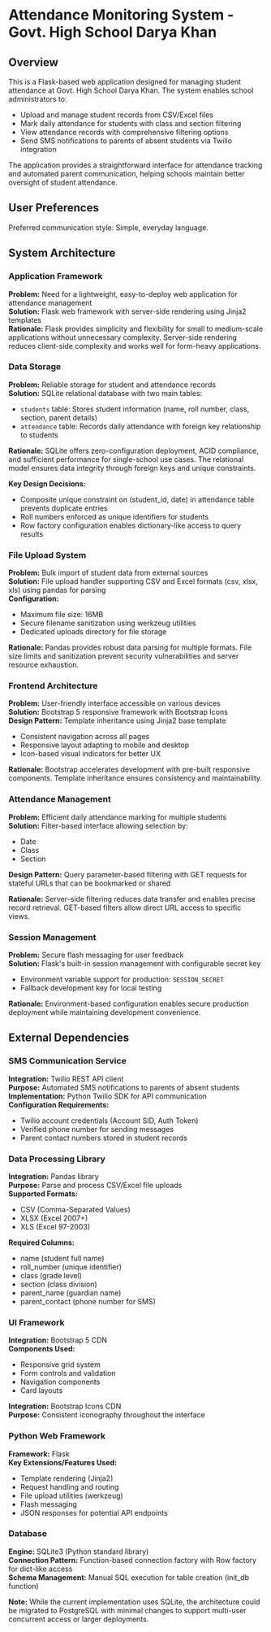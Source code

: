# Attendance Monitoring System - Govt. High School Darya Khan

## Overview

This is a Flask-based web application designed for managing student attendance at Govt. High School Darya Khan. The system enables school administrators to:

- Upload and manage student records from CSV/Excel files
- Mark daily attendance for students with class and section filtering
- View attendance records with comprehensive filtering options
- Send SMS notifications to parents of absent students via Twilio integration

The application provides a straightforward interface for attendance tracking and automated parent communication, helping schools maintain better oversight of student attendance.

## User Preferences

Preferred communication style: Simple, everyday language.

## System Architecture

### Application Framework
**Problem:** Need for a lightweight, easy-to-deploy web application for attendance management  
**Solution:** Flask web framework with server-side rendering using Jinja2 templates  
**Rationale:** Flask provides simplicity and flexibility for small to medium-scale applications without unnecessary complexity. Server-side rendering reduces client-side complexity and works well for form-heavy applications.

### Data Storage
**Problem:** Reliable storage for student and attendance records  
**Solution:** SQLite relational database with two main tables:
- `students` table: Stores student information (name, roll number, class, section, parent details)
- `attendance` table: Records daily attendance with foreign key relationship to students

**Rationale:** SQLite offers zero-configuration deployment, ACID compliance, and sufficient performance for single-school use cases. The relational model ensures data integrity through foreign keys and unique constraints.

**Key Design Decisions:**
- Composite unique constraint on (student_id, date) in attendance table prevents duplicate entries
- Roll numbers enforced as unique identifiers for students
- Row factory configuration enables dictionary-like access to query results

### File Upload System
**Problem:** Bulk import of student data from external sources  
**Solution:** File upload handler supporting CSV and Excel formats (csv, xlsx, xls) using pandas for parsing  
**Configuration:**
- Maximum file size: 16MB
- Secure filename sanitization using werkzeug utilities
- Dedicated uploads directory for file storage

**Rationale:** Pandas provides robust data parsing for multiple formats. File size limits and sanitization prevent security vulnerabilities and server resource exhaustion.

### Frontend Architecture
**Problem:** User-friendly interface accessible on various devices  
**Solution:** Bootstrap 5 responsive framework with Bootstrap Icons  
**Design Pattern:** Template inheritance using Jinja2 base template
- Consistent navigation across all pages
- Responsive layout adapting to mobile and desktop
- Icon-based visual indicators for better UX

**Rationale:** Bootstrap accelerates development with pre-built responsive components. Template inheritance ensures consistency and maintainability.

### Attendance Management
**Problem:** Efficient daily attendance marking for multiple students  
**Solution:** Filter-based interface allowing selection by:
- Date
- Class
- Section

**Design Pattern:** Query parameter-based filtering with GET requests for stateful URLs that can be bookmarked or shared

**Rationale:** Server-side filtering reduces data transfer and enables precise record retrieval. GET-based filters allow direct URL access to specific views.

### Session Management
**Problem:** Secure flash messaging for user feedback  
**Solution:** Flask's built-in session management with configurable secret key
- Environment variable support for production: `SESSION_SECRET`
- Fallback development key for local testing

**Rationale:** Environment-based configuration enables secure production deployment while maintaining development convenience.

## External Dependencies

### SMS Communication Service
**Integration:** Twilio REST API client  
**Purpose:** Automated SMS notifications to parents of absent students  
**Implementation:** Python Twilio SDK for API communication  
**Configuration Requirements:**
- Twilio account credentials (Account SID, Auth Token)
- Verified phone number for sending messages
- Parent contact numbers stored in student records

### Data Processing Library
**Integration:** Pandas library  
**Purpose:** Parse and process CSV/Excel file uploads  
**Supported Formats:**
- CSV (Comma-Separated Values)
- XLSX (Excel 2007+)
- XLS (Excel 97-2003)

**Required Columns:**
- name (student full name)
- roll_number (unique identifier)
- class (grade level)
- section (class division)
- parent_name (guardian name)
- parent_contact (phone number for SMS)

### UI Framework
**Integration:** Bootstrap 5 CDN  
**Components Used:**
- Responsive grid system
- Form controls and validation
- Navigation components
- Card layouts

**Integration:** Bootstrap Icons CDN  
**Purpose:** Consistent iconography throughout the interface

### Python Web Framework
**Framework:** Flask  
**Key Extensions/Features Used:**
- Template rendering (Jinja2)
- Request handling and routing
- File upload utilities (werkzeug)
- Flash messaging
- JSON responses for potential API endpoints

### Database
**Engine:** SQLite3 (Python standard library)  
**Connection Pattern:** Function-based connection factory with Row factory for dict-like access  
**Schema Management:** Manual SQL execution for table creation (init_db function)

**Note:** While the current implementation uses SQLite, the architecture could be migrated to PostgreSQL with minimal changes to support multi-user concurrent access or larger deployments.